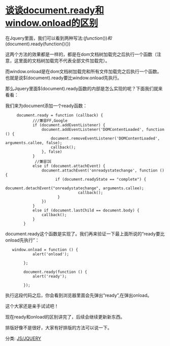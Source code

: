 # [谈谈document.ready和window.onload的区别](https://www.cnblogs.com/a546558309/p/3478344.html)



在Jquery里面，我们可以看到两种写法:$(function(){}) 和$(document).ready(function(){})

这两个方法的效果都是一样的，都是在dom文档树加载完之后执行一个函数（注意，这里面的文档树加载完不代表全部文件加载完）。

而window.onload是在dom文档树加载完和所有文件加载完之后执行一个函数。也就是说$(document).ready要比window.onload先执行。

那么Jquery里面$(document).ready函数的内部是怎么实现的呢？下面我们就来看看：

我们来为document添加一个ready函数：

 



```
     document.ready = function (callback) {
            ///兼容FF,Google
            if (document.addEventListener) {
                document.addEventListener('DOMContentLoaded', function () {
                    document.removeEventListener('DOMContentLoaded', arguments.callee, false);
                    callback();
                }, false)
            }
             //兼容IE
            else if (document.attachEvent) {
                document.attachEvent('onreadystatechange', function () {
                      if (document.readyState == "complete") {
                                document.detachEvent("onreadystatechange", arguments.callee);
                                callback();
                       }
                })
            }
            else if (document.lastChild == document.body) {
                callback();
            }
        }
```



document.ready这个函数是实现了。我们再来验证一下最上面所说的“ready要比onload先执行”：



```
   window.onload = function () {
            alert('onload');

        };

        document.ready(function () {
            alert('ready');

        });
```



执行这段代码之后，你会看到浏览器里面会先弹出“ready”,在弹出onload。

这个大家还是亲手试试吧！

 

现在ready和onload的区别讲完了，后续会继续更新新东西。

排版好像不是很好，大家有好排版的方法可以说一下。

 

 

 



分类: [JS/JQUERY](https://www.cnblogs.com/a546558309/category/480873.html)